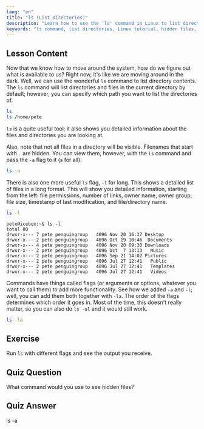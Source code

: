 ```yaml
---
lang: "en"
title: "ls (List Directories)"
description: "Learn how to use the 'ls' command in Linux to list directory contents, view hidden files, and understand file details. Improve your Linux command line skills!"
keywords: "ls command, list directories, Linux tutorial, hidden files, Linux commands, beginner Linux, Linux guide"
---
```


## Lesson Content

Now that we know how to move around the system, how do we figure out what is available to us? Right now, it's like we are moving around in the dark. Well, we can use the wonderful `ls` command to list directory contents. The `ls` command will list directories and files in the current directory by default; however, you can specify which path you want to list the directories of.

```bash
ls
ls /home/pete
```

`ls` is a quite useful tool; it also shows you detailed information about the files and directories you are looking at.

Also, note that not all files in a directory will be visible. Filenames that start with `.` are hidden. You can view them, however, with the `ls` command and pass the `-a` flag to it (`a` for all).

```bash
ls -a
```

There is also one more useful `ls` flag, `-l` for long. This shows a detailed list of files in a long format. This will show you detailed information, starting from the left: file permissions, number of links, owner name, owner group, file size, timestamp of last modification, and file/directory name.

```bash
ls -l
```

```plaintext
pete@icebox:~$ ls -l
total 80
drwxr-x--- 7 pete penguingroup   4096 Nov 20 16:37 Desktop
drwxr-x--- 2 pete penguingroup   4096 Oct 19 10:46  Documents
drwxr-x--- 4 pete penguingroup   4096 Nov 20 09:30 Downloads
drwxr-x--- 2 pete penguingroup   4096 Oct  7 13:13   Music
drwxr-x--- 2 pete penguingroup   4096 Sep 21 14:02 Pictures
drwxr-x--- 2 pete penguingroup   4096 Jul 27 12:41   Public
drwxr-x--- 2 pete penguingroup   4096 Jul 27 12:41   Templates
drwxr-x--- 2 pete penguingroup   4096 Jul 27 12:41   Videos
```

Commands have things called flags (or arguments or options, whatever you want to call them) to add more functionality. See how we added `-a` and `-l`; well, you can add them both together with `-la`. The order of the flags determines which order it goes in. Most of the time, this doesn't really matter, so you can also do `ls -al` and it would still work.

```bash
ls -la
```

## Exercise

Run `ls` with different flags and see the output you receive.

## Quiz Question

What command would you use to see hidden files?

## Quiz Answer

ls -a
